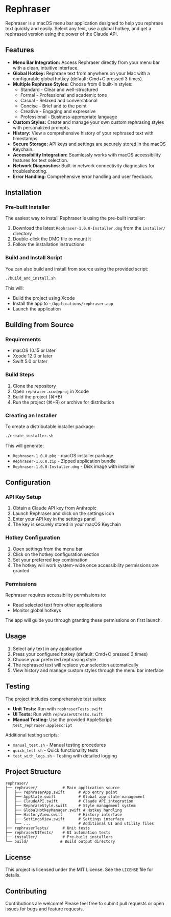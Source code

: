 # Rephraser

Rephraser is a macOS menu bar application designed to help you rephrase text quickly and easily. Select any text, use a global hotkey, and get a rephrased version using the power of the Claude API.

## Features

*   **Menu Bar Integration:** Access Rephraser directly from your menu bar with a clean, intuitive interface.
*   **Global Hotkey:** Rephrase text from anywhere on your Mac with a configurable global hotkey (default: Cmd+C pressed 3 times).
*   **Multiple Rephrase Styles:** Choose from 6 built-in styles:
    *   Standard - Clear and well-structured
    *   Formal - Professional and academic tone
    *   Casual - Relaxed and conversational
    *   Concise - Brief and to the point
    *   Creative - Engaging and expressive
    *   Professional - Business-appropriate language
*   **Custom Styles:** Create and manage your own custom rephrasing styles with personalized prompts.
*   **History:** View a comprehensive history of your rephrased text with timestamps.
*   **Secure Storage:** API keys and settings are securely stored in the macOS Keychain.
*   **Accessibility Integration:** Seamlessly works with macOS accessibility features for text selection.
*   **Network Diagnostics:** Built-in network connectivity diagnostics for troubleshooting.
*   **Error Handling:** Comprehensive error handling and user feedback.

## Installation

### Pre-built Installer
The easiest way to install Rephraser is using the pre-built installer:

1. Download the latest `Rephraser-1.0.0-Installer.dmg` from the `installer/` directory
2. Double-click the DMG file to mount it
3. Follow the installation instructions

### Build and Install Script
You can also build and install from source using the provided script:

```bash
./build_and_install.sh
```

This will:
- Build the project using Xcode
- Install the app to `~/Applications/rephraser.app`
- Launch the application

## Building from Source

### Requirements
- macOS 10.15 or later
- Xcode 12.0 or later
- Swift 5.0 or later

### Build Steps
1. Clone the repository
2. Open `rephraser.xcodeproj` in Xcode
3. Build the project (⌘+B)
4. Run the project (⌘+R) or archive for distribution

### Creating an Installer
To create a distributable installer package:

```bash
./create_installer.sh
```

This will generate:
- `Rephraser-1.0.0.pkg` - macOS installer package
- `Rephraser-1.0.0.zip` - Zipped application bundle
- `Rephraser-1.0.0-Installer.dmg` - Disk image with installer

## Configuration

### API Key Setup
1. Obtain a Claude API key from Anthropic
2. Launch Rephraser and click on the settings icon
3. Enter your API key in the settings panel
4. The key is securely stored in your macOS Keychain

### Hotkey Configuration
1. Open settings from the menu bar
2. Click on the hotkey configuration section
3. Set your preferred key combination
4. The hotkey will work system-wide once accessibility permissions are granted

### Permissions
Rephraser requires accessibility permissions to:
- Read selected text from other applications
- Monitor global hotkeys

The app will guide you through granting these permissions on first launch.

## Usage

1. Select any text in any application
2. Press your configured hotkey (default: Cmd+C pressed 3 times)
3. Choose your preferred rephrasing style
4. The rephrased text will replace your selection automatically
5. View history and manage custom styles through the menu bar interface

## Testing

The project includes comprehensive test suites:

- **Unit Tests:** Run with `rephraserTests.swift`
- **UI Tests:** Run with `rephraserUITests.swift`
- **Manual Testing:** Use the provided AppleScript: `test_rephraser.applescript`

Additional testing scripts:
- `manual_test.sh` - Manual testing procedures
- `quick_test.sh` - Quick functionality tests
- `test_with_logs.sh` - Testing with detailed logging

## Project Structure

```
rephraser/
├── rephraser/           # Main application source
│   ├── rephraserApp.swift      # App entry point
│   ├── AppState.swift          # Global app state management
│   ├── ClaudeAPI.swift         # Claude API integration
│   ├── RephraseStyle.swift     # Style management system
│   ├── GlobalHotkeyManager.swift # Hotkey handling
│   ├── HistoryView.swift       # History interface
│   ├── SettingsView.swift      # Settings interface
│   └── ...                     # Additional UI and utility files
├── rephraserTests/      # Unit tests
├── rephraserUITests/    # UI automation tests
├── installer/           # Pre-built installers
└── build/              # Build output directory
```

## License

This project is licensed under the MIT License. See the `LICENSE` file for details.

## Contributing

Contributions are welcome! Please feel free to submit pull requests or open issues for bugs and feature requests.
